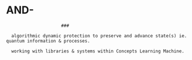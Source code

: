 # AND-


                         ###

      algorithmic dynamic protection to preserve and advance state(s) ie. quantum information & processes.
   
      working with libraries & systems within Concepts Learning Machine.
      
      
